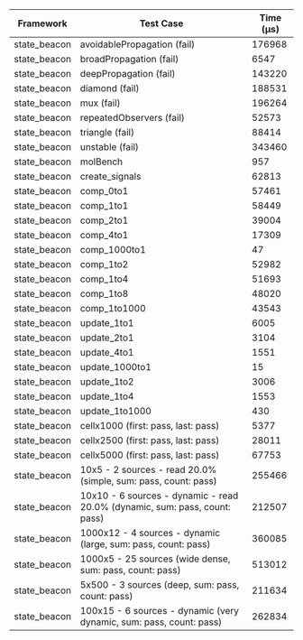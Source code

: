 | Framework | Test Case | Time (μs) |
| --- | --- | --- |
| state_beacon | avoidablePropagation (fail) | 176968 |
| state_beacon | broadPropagation (fail) | 6547 |
| state_beacon | deepPropagation (fail) | 143220 |
| state_beacon | diamond (fail) | 188531 |
| state_beacon | mux (fail) | 196264 |
| state_beacon | repeatedObservers (fail) | 52573 |
| state_beacon | triangle (fail) | 88414 |
| state_beacon | unstable (fail) | 343460 |
| state_beacon | molBench | 957 |
| state_beacon | create_signals | 62813 |
| state_beacon | comp_0to1 | 57461 |
| state_beacon | comp_1to1 | 58449 |
| state_beacon | comp_2to1 | 39004 |
| state_beacon | comp_4to1 | 17309 |
| state_beacon | comp_1000to1 | 47 |
| state_beacon | comp_1to2 | 52982 |
| state_beacon | comp_1to4 | 51693 |
| state_beacon | comp_1to8 | 48020 |
| state_beacon | comp_1to1000 | 43543 |
| state_beacon | update_1to1 | 6005 |
| state_beacon | update_2to1 | 3104 |
| state_beacon | update_4to1 | 1551 |
| state_beacon | update_1000to1 | 15 |
| state_beacon | update_1to2 | 3006 |
| state_beacon | update_1to4 | 1553 |
| state_beacon | update_1to1000 | 430 |
| state_beacon | cellx1000 (first: pass, last: pass) | 5377 |
| state_beacon | cellx2500 (first: pass, last: pass) | 28011 |
| state_beacon | cellx5000 (first: pass, last: pass) | 67753 |
| state_beacon | 10x5 - 2 sources - read 20.0% (simple, sum: pass, count: pass) | 255466 |
| state_beacon | 10x10 - 6 sources - dynamic - read 20.0% (dynamic, sum: pass, count: pass) | 212507 |
| state_beacon | 1000x12 - 4 sources - dynamic (large, sum: pass, count: pass) | 360085 |
| state_beacon | 1000x5 - 25 sources (wide dense, sum: pass, count: pass) | 513012 |
| state_beacon | 5x500 - 3 sources (deep, sum: pass, count: pass) | 211634 |
| state_beacon | 100x15 - 6 sources - dynamic (very dynamic, sum: pass, count: pass) | 262834 |

